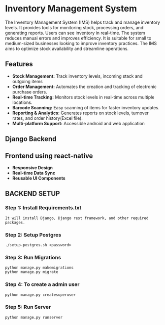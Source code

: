 # Inventory Management System

The Inventory Management System (IMS) helps track and manage inventory levels. It provides tools for monitoring stock, processing orders, and generating reports. Users can see inventory in real-time. The system reduces manual errors and improves efficiency. It is suitable for small to medium-sized businesses looking to improve inventory practices. The IMS aims to optimize stock availability and streamline operations.

## Features

- **Stock Management:** Track inventory levels, incoming stack and outgoing items
- **Order Management:** Automates the creation and tracking of electronic purchase orders.
- **Real-time Tracking:** Monitors stock levels in real-time across multiple locations.
- **Barcode Scanning:** Easy scanning of items for faster inventory updates.
- **Reporting & Analytics:** Generates reports on stock levels, turnover rates, and order history(Excel file).
- **Multi-platform Support:** Accessible android and web application

## Django Backend

## Frontend using react-native

- **Responsive Design**
- **Real-time Data Sync**
- **Reusable UI Components**



## BACKEND SETUP

### Step 1: Install Requirements.txt

    It will install Django, Django rest framework, and other required packages.

### Step 2: Setup Postgres

    ./setup-postgres.sh <password>

### Step 3: Run Migrations

    python manage.py makemigrations
    python manage.py migrate

### Step 4: To create a admin user

    python manage.py createsuperuser

### Step 5: Run Server

    python manage.py runserver







